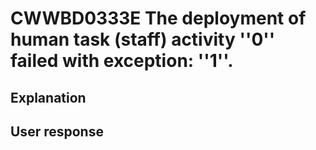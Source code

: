 # CWWBD0333E The deployment of human task (staff) activity ''0'' failed with exception: ''1''.

## Explanation

## User response